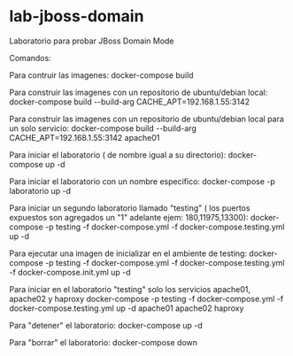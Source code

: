 # lab-jboss-domain
Laboratorio para probar JBoss Domain Mode

Comandos:

Para contruir las imagenes:
docker-compose build

Para construir las imagenes con un repositorio de ubuntu/debian local:
docker-compose build --build-arg CACHE_APT=192.168.1.55:3142

Para construir las imagenes con un repositorio de ubuntu/debian local para un solo servicio:
docker-compose build --build-arg CACHE_APT=192.168.1.55:3142 apache01

Para iniciar el laboratorio ( de nombre igual a su directorio):
docker-compose up -d

Para iniciar el laboratorio con un nombre especifico:
docker-compose -p laboratorio up -d

Para iniciar un segundo laboratorio llamado "testing" ( los puertos expuestos son agregados un "1" adelante ejem: 180,11975,13300):
docker-compose -p testing -f docker-compose.yml -f docker-compose.testing.yml up -d

Para ejecutar una imagen de inicializar en el ambiente de testing:
docker-compose -p testing -f docker-compose.yml -f docker-compose.testing.yml -f docker-compose.init.yml up -d

Para iniciar en el laboratorio "testing" solo los servicios apache01, apache02 y haproxy
docker-compose -p testing -f docker-compose.yml -f docker-compose.testing.yml up -d apache01 apache02 haproxy

Para "detener" el laboratorio:
docker-compose up -d

Para "borrar" el laboratorio:
docker-compose down

